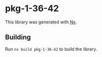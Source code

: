 # pkg-1-36-42

This library was generated with [Nx](https://nx.dev).

## Building

Run `nx build pkg-1-36-42` to build the library.
